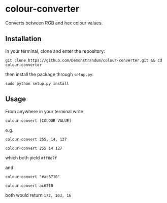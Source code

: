 # colour-converter
Converts between RGB and hex colour values.

## Installation
In your terminal, clone and enter the repository:
```shell
git clone https://github.com/Demonstrandum/colour-converter.git && cd colour-converter
```
then install the package through `setup.py`:
```shell
sudo python setup.py install
```
## Usage
From anywhere in your terminal write
```shell
colour-convert [COLOUR VALUE]
```
e.g.

`colour-convert 255, 14, 127`

`colour-convert 255 14 127`

which both yield `#ff0e7f`

and

`colour-convert "#ac6710"`

`colour-convert ac6710`

both would return  `172, 103, 16`
